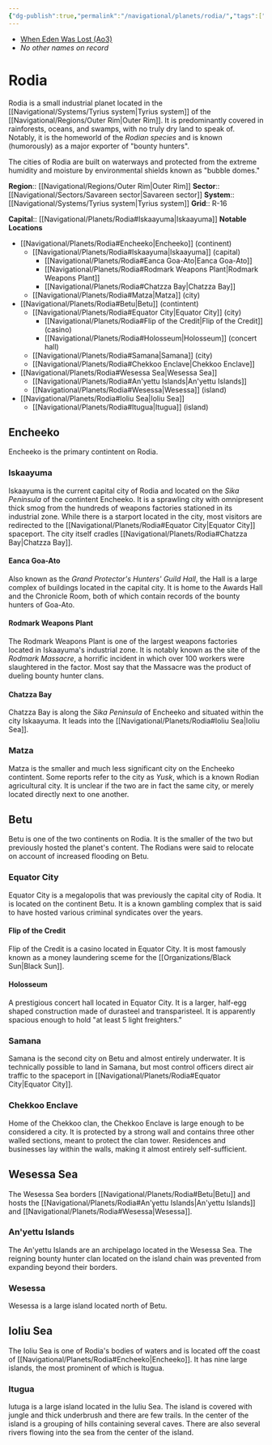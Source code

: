 ```yaml
---
{"dg-publish":true,"permalink":"/navigational/planets/rodia/","tags":["map","planet","savareen","tyrius","outerrim"],"noteIcon":"saber1"}
---
```


- [When Eden Was Lost (Ao3)](https://archiveofourown.org/works/19334440/chapters/45992584)
- *No other names on record* 
# Rodia

Rodia is a small industrial planet located in the [[Navigational/Systems/Tyrius system\|Tyrius system]] of the [[Navigational/Regions/Outer Rim\|Outer Rim]]. It is predominantly covered in rainforests, oceans, and swamps, with no truly dry land to speak of. Notably, it is the homeworld of the *Rodian species* and is known (humorously) as a major exporter of "bounty hunters". 

The cities of Rodia are built on waterways and protected from the extreme humidity and moisture by environmental shields known as "bubble domes." 

**Region**::  [[Navigational/Regions/Outer Rim\|Outer Rim]]
**Sector**::  [[Navigational/Sectors/Savareen sector\|Savareen sector]]
**System**::  [[Navigational/Systems/Tyrius system\|Tyrius system]]
**Grid**::  R-16

**Capital**::  [[Navigational/Planets/Rodia#Iskaayuma\|Iskaayuma]]
**Notable Locations**
- [[Navigational/Planets/Rodia#Encheeko\|Encheeko]] (continent)
	- [[Navigational/Planets/Rodia#Iskaayuma\|Iskaayuma]] (capital)
		- [[Navigational/Planets/Rodia#Eanca Goa-Ato\|Eanca Goa-Ato]]
		- [[Navigational/Planets/Rodia#Rodmark Weapons Plant\|Rodmark Weapons Plant]]
		- [[Navigational/Planets/Rodia#Chatzza Bay\|Chatzza Bay]]
	- [[Navigational/Planets/Rodia#Matza\|Matza]] (city)
- [[Navigational/Planets/Rodia#Betu\|Betu]] (contintent)
	- [[Navigational/Planets/Rodia#Equator City\|Equator City]] (city)
		- [[Navigational/Planets/Rodia#Flip of the Credit\|Flip of the Credit]] (casino)
		- [[Navigational/Planets/Rodia#Holosseum\|Holosseum]] (concert hall)
	- [[Navigational/Planets/Rodia#Samana\|Samana]] (city)
	- [[Navigational/Planets/Rodia#Chekkoo Enclave\|Chekkoo Enclave]]
- [[Navigational/Planets/Rodia#Wesessa Sea\|Wesessa Sea]]
	- [[Navigational/Planets/Rodia#An'yettu Islands\|An'yettu Islands]]
	- [[Navigational/Planets/Rodia#Wesessa\|Wesessa]] (island)
- [[Navigational/Planets/Rodia#Ioliu Sea\|Ioliu Sea]]
	- [[Navigational/Planets/Rodia#Itugua\|Itugua]] (island)

## Encheeko
Encheeko is the primary contintent on Rodia. 

### Iskaayuma
Iskaayuma is the current capital city of Rodia and located on the *Sika Peninsula* of the contintent Encheeko. It is a sprawling city with omnipresent thick smog from the hundreds of weapons factories stationed in its industrial zone. While there is a starport located in the city, most visitors are redirected to the [[Navigational/Planets/Rodia#Equator City\|Equator City]] spaceport. The city itself cradles [[Navigational/Planets/Rodia#Chatzza Bay\|Chatzza Bay]].

#### Eanca Goa-Ato
Also known as the *Grand Protector's Hunters' Guild Hall*, the Hall is a large complex of buildings located in the capital city. It is home to the Awards Hall and the Chronicle Room, both of which contain records of the bounty hunters of Goa-Ato. 

#### Rodmark Weapons Plant
The Rodmark Weapons Plant is one of the largest weapons factories located in Iskaayuma's industrial zone. It is notably known as the site of the *Rodmark Massacre*, a horrific incident in which over 100 workers were slaughtered in the factor. Most say that the Massacre was the product of dueling bounty hunter clans. 

#### Chatzza Bay
Chatzza Bay is along the *Sika Peninsula* of Encheeko and situated within the city Iskaayuma. It leads into the [[Navigational/Planets/Rodia#Ioliu Sea\|Ioliu Sea]].

### Matza
Matza is the smaller and much less significant city on the Encheeko contintent. Some reports refer to the city as *Yusk*, which is a known Rodian agricultural city. It is unclear if the two are in fact the same city, or merely located directly next to one another. 

## Betu
Betu is one of the two continents on Rodia. It is the smaller of the two but previously hosted the planet's content. The Rodians were said to relocate on account of increased flooding on Betu.

### Equator City
Equator City is a megalopolis that was previously the capital city of Rodia. It is located on the continent Betu. It is a known gambling complex that is said to have hosted various criminal syndicates over the years.

#### Flip of the Credit
Flip of the Credit is a casino located in Equator City. It is most famously known as a money laundering sceme for the [[Organizations/Black Sun\|Black Sun]].

#### Holosseum
A prestigious concert hall located in Equator City. It is a larger, half-egg shaped construction made of durasteel and transparisteel. It is apparently spacious enough to hold "at least 5 light freighters."

### Samana
Samana is the second city on Betu and almost entirely underwater. It is technically possible to land in Samana, but most control officers direct air traffic to the spaceport in [[Navigational/Planets/Rodia#Equator City\|Equator City]].

### Chekkoo Enclave
Home of the Chekkoo clan, the Chekkoo Enclave is large enough to be considered a city. It is protected by a strong wall and contains three other walled sections, meant to protect the clan tower. Residences and businesses lay within the walls, making it almost entirely self-sufficient. 

## Wesessa Sea
The Wesessa Sea borders [[Navigational/Planets/Rodia#Betu\|Betu]] and hosts the [[Navigational/Planets/Rodia#An'yettu Islands\|An'yettu Islands]] and [[Navigational/Planets/Rodia#Wesessa\|Wesessa]]. 

### An'yettu Islands
The An'yettu Islands are an archipelago located in the Wesessa Sea. The reigning bounty hunter clan located on the island chain was prevented from expanding beyond their borders.

### Wesessa
Wesessa is a large island located north of Betu. 

## Ioliu Sea
The Ioliu Sea is one of Rodia's bodies of waters and is located off the coast of [[Navigational/Planets/Rodia#Encheeko\|Encheeko]]. It has nine large islands, the most prominent of which is Itugua. 

### Itugua
Iutuga is a large island located in the Iuliu Sea. The island is covered with jungle and thick underbrush and there are few trails. In the center of the island is a grouping of hills containing several caves. There are also several rivers flowing into the sea from the center of the island.